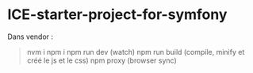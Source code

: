 ﻿# ICE-starter-project-for-symfony

Dans vendor : 

> nvm i
> npm i
> npm run dev (watch)
> npm run build (compile, minify et créé le js et le css)
> npm proxy (browser sync)
